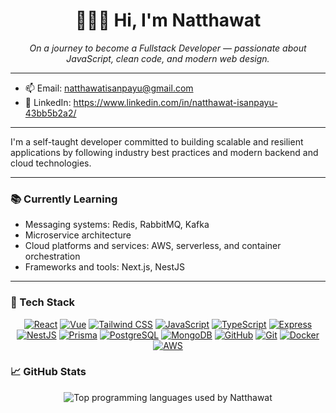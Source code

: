 <h1 align="center">🙋🏼‍♂️ Hi, I'm Natthawat</h1>

<p align="center">
  <i>
    On a journey to become a Fullstack Developer — passionate about JavaScript, clean code, and modern web design.
  </i>
</p>

---

- 📫 Email: natthawatisanpayu@gmail.com
- 💼 LinkedIn: https://www.linkedin.com/in/natthawat-isanpayu-43bb5b2a2/

---

I'm a self-taught developer committed to building scalable and resilient applications by following industry best practices and modern backend and cloud technologies.

---

### 📚 Currently Learning

- Messaging systems: Redis, RabbitMQ, Kafka  
- Microservice architecture
- Cloud platforms and services: AWS, serverless, and container orchestration  
- Frameworks and tools: Next.js, NestJS

---

### 🧰 Tech Stack

<p align="center">
  <a href="https://reactjs.org/"><img src="https://skillicons.dev/icons?i=react" alt="React" /></a>
  <a href="https://vuejs.org/"><img src="https://skillicons.dev/icons?i=vue" alt="Vue" /></a>
  <a href="https://tailwindcss.com/"><img src="https://skillicons.dev/icons?i=tailwind" alt="Tailwind CSS" /></a>
  <a href="https://developer.mozilla.org/docs/Web/JavaScript"><img src="https://skillicons.dev/icons?i=js" alt="JavaScript" /></a>
  <a href="https://www.typescriptlang.org/"><img src="https://skillicons.dev/icons?i=ts" alt="TypeScript" /></a>
  <a href="https://expressjs.com/"><img src="https://skillicons.dev/icons?i=express" alt="Express" /></a>
  <a href="https://nestjs.com/"><img src="https://skillicons.dev/icons?i=nestjs" alt="NestJS" /></a>
  <a href="https://www.prisma.io/"><img src="https://skillicons.dev/icons?i=prisma" alt="Prisma" /></a>
  <a href="https://www.postgresql.org/"><img src="https://skillicons.dev/icons?i=postgres" alt="PostgreSQL" /></a>
  <a href="https://www.mongodb.com/"><img src="https://skillicons.dev/icons?i=mongodb" alt="MongoDB" /></a>
  <a href="https://github.com/"><img src="https://skillicons.dev/icons?i=github" alt="GitHub" /></a>
  <a href="https://git-scm.com/"><img src="https://skillicons.dev/icons?i=git" alt="Git" /></a>
  <a href="https://www.docker.com/"><img src="https://skillicons.dev/icons?i=docker" alt="Docker" /></a>
  <a href="https://aws.amazon.com/"><img src="https://skillicons.dev/icons?i=aws" alt="AWS" /></a>
</p>

### 📈 GitHub Stats

<p align="center">
  <img src="https://github-readme-stats.vercel.app/api/top-langs/?username=natthawatis-dev&layout=compact&theme=radical" alt="Top programming languages used by Natthawat"/>
</p>

